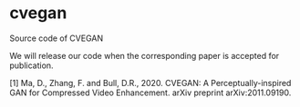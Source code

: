 # cvegan
 Source code of CVEGAN
 
 We will release our code when the corresponding paper is accepted for publication.
 
[1] Ma, D., Zhang, F. and Bull, D.R., 2020. CVEGAN: A Perceptually-inspired GAN for Compressed Video Enhancement. arXiv preprint arXiv:2011.09190.
